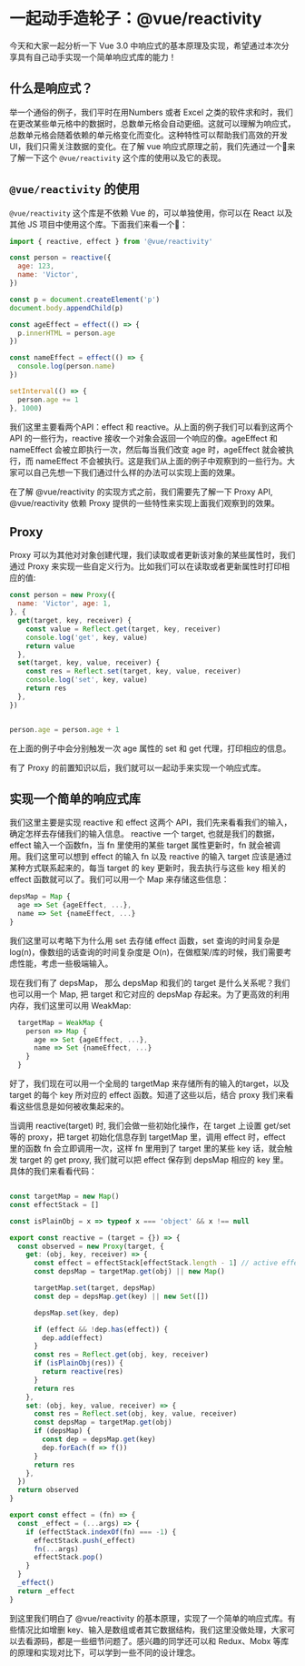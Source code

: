# 一起动手造轮子：@vue/reactivity

今天和大家一起分析一下 Vue 3.0 中响应式的基本原理及实现，希望通过本次分享具有自己动手实现一个简单响应式库的能力！

## 什么是响应式？
举一个通俗的例子，我们平时在用Numbers 或者 Excel 之类的软件求和时，我们在更改某些单元格中的数据时，总数单元格会自动更细。这就可以理解为响应式，总数单元格会随着依赖的单元格变化而变化。这种特性可以帮助我们高效的开发UI，我们只需关注数据的变化。在了解 vue 响应式原理之前，我们先通过一个🌰来了解一下这个 `@vue/reactivity` 这个库的使用以及它的表现。


## `@vue/reactivity` 的使用
`@vue/reactivity` 这个库是不依赖 Vue 的，可以单独使用，你可以在 React 以及其他 JS 项目中使用这个库。下面我们来看一个🌰：
```js
import { reactive, effect } from '@vue/reactivity'

const person = reactive({
  age: 123,
  name: 'Victor',
})

const p = document.createElement('p')
document.body.appendChild(p)

const ageEffect = effect(() => {
  p.innerHTML = person.age
})

const nameEffect = effect(() => {
  console.log(person.name)
})

setInterval(() => {
  person.age += 1
}, 1000)

```
我们这里主要看两个API：effect 和 reactive。从上面的例子我们可以看到这两个 API 的一些行为，reactive 接收一个对象会返回一个响应的像。ageEffect 和 nameEffect 会被立即执行一次，然后每当我们改变 age 时，ageEffect 就会被执行，而 nameEffect 不会被执行。这是我们从上面的例子中观察到的一些行为。大家可以自己先想一下我们通过什么样的办法可以实现上面的效果。

在了解 @vue/reactivity 的实现方式之前，我们需要先了解一下 Proxy API, @vue/reactivity 依赖 Proxy 提供的一些特性来实现上面我们观察到的效果。


## Proxy
Proxy 可以为其他对对象创建代理，我们读取或者更新该对象的某些属性时，我们通过 Proxy 来实现一些自定义行为。比如我们可以在读取或者更新属性时打印相应的值:
```js
const person = new Proxy({
  name: 'Victor', age: 1,
}, {
  get(target, key, receiver) {
    const value = Reflect.get(target, key, receiver)
    console.log('get', key, value)
    return value
  },
  set(target, key, value, receiver) {
    const res = Reflect.set(target, key, value, receiver)
    console.log('set', key, value)
    return res
  },
})


person.age = person.age + 1
```
在上面的例子中会分别触发一次 age 属性的 set 和 get 代理，打印相应的信息。

有了 Proxy 的前置知识以后，我们就可以一起动手来实现一个响应式库。

## 实现一个简单的响应式库
我们这里主要是实现 reactive 和 effect 这两个 API，我们先来看看我们的输入，确定怎样去存储我们的输入信息。 reactive 一个 target, 也就是我们的数据，effect 输入一个函数fn，当 fn 里使用的某些 target 属性更新时，fn 就会被调用。我们这里可以想到 effect 的输入 fn 以及 reactive 的输入 target 应该是通过某种方式联系起来的，每当 target 的 key 更新时，我去执行与这些 key 相关的 effect 函数就可以了。我们可以用一个 Map 来存储这些信息：
```js
depsMap = Map {
  age => Set {ageEffect, ...},
  name => Set {nameEffect, ...}
}
```
我们这里可以考略下为什么用 set 去存储 effect 函数，set 查询的时间复杂是 log(n)，像数组的话查询的时间复杂度是 O(n)，在做框架/库的时候，我们需要考虑性能，考虑一些极端输入。

现在我们有了 depsMap， 那么 depsMap 和我们的 target 是什么关系呢？我们也可以用一个 Map, 把 target 和它对应的 depsMap 存起来。为了更高效的利用内存，我们这里可以用 WeakMap:
```js
  targetMap = WeakMap {
    person => Map {
      age => Set {ageEffect, ...},
      name => Set {nameEffect, ...}
    }
  }
```
好了，我们现在可以用一个全局的 targetMap 来存储所有的输入的target，以及 target 的每个 key 所对应的 effect 函数。知道了这些以后，结合 proxy 我们来看看这些信息是如何被收集起来的。

当调用 reactive(target) 时, 我们会做一些初始化操作，在 target 上设置 get/set 等的 proxy，把 target 初始化信息存到 targetMap 里，调用 effect 时，effect 里的函数 fn 会立即调用一次，这样 fn 里用到了 target 里的某些 key 话，就会触发 target 的 get proxy, 我们就可以把 effect 保存到 depsMap 相应的 key 里。
具体的我们来看看代码：

```js

const targetMap = new Map()
const effectStack = []

const isPlainObj = x => typeof x === 'object' && x !== null

export const reactive = (target = {}) => {
  const observed = new Proxy(target, {
    get: (obj, key, receiver) => {
      const effect = effectStack[effectStack.length - 1] // active effect
      const depsMap = targetMap.get(obj) || new Map()

      targetMap.set(target, depsMap)
      const dep = depsMap.get(key) || new Set([])

      depsMap.set(key, dep)

      if (effect && !dep.has(effect)) {
        dep.add(effect)
      }
      const res = Reflect.get(obj, key, receiver)
      if (isPlainObj(res)) {
        return reactive(res)
      }
      return res
    },
    set: (obj, key, value, receiver) => {
      const res = Reflect.set(obj, key, value, receiver)
      const depsMap = targetMap.get(obj)
      if (depsMap) {
        const dep = depsMap.get(key)
        dep.forEach(f => f())
      }
      return res
    },
  })
  return observed
}

export const effect = (fn) => {
  const _effect = (...args) => {
    if (effectStack.indexOf(fn) === -1) {
      effectStack.push(_effect)
      fn(...args)
      effectStack.pop()
    }
  }
  _effect()
  return _effect
}

```
到这里我们明白了 @vue/reactivity 的基本原理，实现了一个简单的响应式库。有些情况比如增删 key、输入是数组或者其它数据结构，我们这里没做处理，大家可以去看源码，都是一些细节问题了。感兴趣的同学还可以和 Redux、Mobx 等库的原理和实现对比下，可以学到一些不同的设计理念。